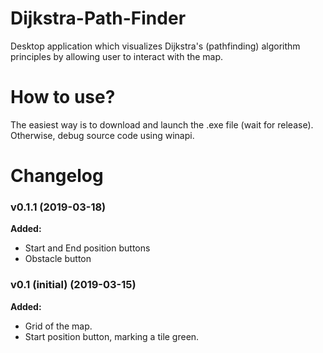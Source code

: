 # Dijkstra-Path-Finder
Desktop application which visualizes Dijkstra's (pathfinding) algorithm principles by allowing user to interact with the map.

# How to use?
The easiest way is to download and launch the .exe file (wait for release). Otherwise, debug source code using winapi.

# Changelog
### v0.1.1 (2019-03-18)
  **Added:**
  - Start and End position buttons
  - Obstacle button
### v0.1 (initial) (2019-03-15)
  **Added:**
  - Grid of the map.
  - Start position button, marking a tile green.

